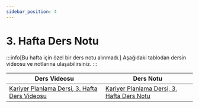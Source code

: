 ```yaml
---
sidebar_position: 4
---
```


# 3. Hafta Ders Notu

:::info[Bu hafta için özel bir ders notu alınmadı.]
Aşağıdaki tablodan dersin videosu ve notlarına ulaşabilirsiniz.
:::

<table>
    <thead>
        <tr>
            <th>Ders Videosu</th>
            <th>Ders Notu</th>
        </tr>
    </thead>
    <tbody>
        <tr>
            <td>
                <a href="https://ue.harran.edu.tr/pluginfile.php/1941232/mod_resource/content/1/kariyer%20planlama%20dersi-3.webm" target="_blank">Kariyer Planlama Dersi, 3. Hafta Ders Videosu</a>
            </td>
            <td>
                <a href="https://docs.google.com/presentation/d/1RC0v6LMBwjD8AC81hIqyfKpCBGbTlnqf/edit?usp=drive_link&ouid=115882030821992427966&rtpof=true&sd=true" target="_blank">Kariyer Planlama Dersi, 3. Hafta Ders Notu</a>
            </td>
        </tr>
    </tbody>
</table>
